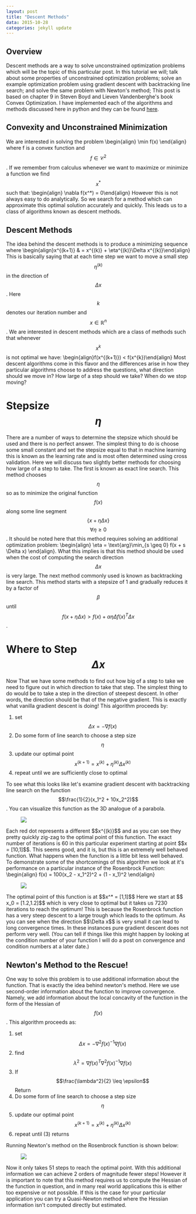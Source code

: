 ```yaml
---
layout: post
title: "Descent Methods"
data: 2015-10-28
categories: jekyll update
---
```


<head>
  <script type="text/javascript"
          src="http://cdn.mathjax.org/mathjax/latest/MathJax.js?config=TeX-AMS-MML_HTMLorMML">
  </script>
</head>

## **Overview**
  Descent methods are a way to solve unconstrained optimization problems which will be the topic
  of this particular post.  In this tutorial we will; talk about some properties of unconstrained 
  optimization problems; solve an example optimization problem using gradient descent with 
  backtracking line search; and solve the same problem with Newton's method;  This
  post is based on chapter 9 in Steven Boyd and Lieven Vandenberghe's book Convex Optimization.
  I have implemented each of the algorithms and methods discussed here in python and they can 
  be found <a target = "_blank" href = "https://github.com/nbertagnolli/BlogPosts/blob/master/Python/GradientDescent.py">here</a>.

  
## **Convexity and Unconstrained Minimization**
  We are interested in solving the problem \begin{align} \min f(x) \end{align}  where f
  is a convex function and $$f\in \mathcal{C}^2$$.  If we remember from calculus whenever we 
  want to maximize or minimize a function we find $$x^*$$  such that: \begin{align} \nabla f(x^*) = 0\end{align}
  However this is not always easy to do analytically.  So we search for a method which can 
  approximate this optimal solution accurately and quickly.  This leads us to a class of algorithms
  known as descent methods.

## **Descent Methods**
  The idea behind the descent methods is to produce a minimizing sequence where
  \begin{align}x^{(k+1)} & = x^{(k)} + \eta^{(k)}\Delta x^{(k)}\end{align} 
  This is basically saying that at each time step we want to move a small step $$\eta^{(k)}$$
   in the direction of $$\Delta x$$.  Here $$k$$ denotes our iteration number and $$x\in \mathbb{R}^n$$.
  We are interested in descent methods which are a class of methods such that whenever $$x^k$$ 
  is not optimal we have:
  \begin{align}f(x^{(k+1)}) < f(x^{k})\end{align}
  Most descent algorithms come in this flavor and the differences arise in how they particular 
  algorithms choose to address the questions, what direction should we move in?  How large 
  of a step should we take?  When do we stop moving?
  
# **Stepsize $$\eta$$**
There are a number of ways to determine the stepsize which should be used and there is no perfect
answer.  The simplest thing to do is choose some small constant and set the stepsize equal to that
in machine learning this is known as the learning rate and is most often determined using cross validation.
Here we will discuss two slightly better methods for choosing how large of a step to take.  The
first is known as exact line search.  This method chooses $$\eta$$ so as to minimize the original function
$$f(x)$$ along some line segment $$\{x+\eta\Delta x\}$$ $$\forall \eta \geq 0 $$.  It should be noted
here that this method requires solving an additional optimization problem: \begin{align} \eta = \text{arg}\min_{s \geq 0}
f(x + s \Delta x) \end{align}.  What this implies is that this method should be used when the cost of computing
the search direction $$\Delta x$$ is very large.  The next method commonly used is known as
backtracking line search.  This method starts with a stepsize of 1 and gradually reduces it by a factor of
$$\beta$$ until $$f(x + \eta \Delta x) > f(x) + \alpha \eta \Delta f(x)^T\Delta x $$.

# **Where to Step $$\Delta x$$**
Now That we have some methods to find out how big of a step to take we need to figure out in
which direction to take that step.  The simplest thing to do would be to take a step in the 
direction of steepest descent.  In other words, the direction should be that of the negative 
gradient.  This is exactly what vanilla gradient descent is doing!  This algorithm proceeds
by:

1.	set $$\Delta x = -\nabla f(x)$$
2.	Do some form of line search to choose a step size $$\eta$$
3. update our optimal point $$x^{(k+1)} = x^{(k)} + \eta^{(k)}\Delta x^{(k)}$$
4.	repeat until we are sufficiently close to optimal

To see what this looks like let's examine gradient descent with backtracking line search on
the function $$\frac{1}{2}(x_1^2 + 10x_2^2)$$.  You can visualize this function as the 3D
analogue of a parabola.

<figure class="half">
	<img src="/assets/descent_methods/GDWBLS.png">
</figure>
Each red dot represents a different $$x^{(k)}$$ and as you can see they pretty quickly
zig-zag to the optimal point of this function.  The exact number of iterations is 60 in this
particular experiment starting at point $$x = [10,1]$$.  This seems good, and it is, but this
is an extremely well behaved function.  What happens when the function is a little bit less well
behaved.  To demonstrate some of the shortcomings of this algorithm we look at it's performance on 
a particular instance of the Rosenbrock Function:
\begin{align} f(x) = 100(x_2 - x_1^2)^2 + (1 - x_1)^2 \end{align}

<figure class="half">
	<img src="/assets/descent_methods/RGD.png">
</figure>
The optimal point of this function is at $$x^* = [1,1]$$ Here we start at $$
x_0 = [1.2,1.2]$$ which is very close to optimal but it takes us 7230 iterations to reach the
optimum!  This is because the Rosenbrock function has a very steep descent to a large trough
which leads to the optimum.  As you can see when the direction $$\Delta x$$ is very small 
it can lead to long convergence times.  In these instances pure gradient descent does not perform very well.
(You can tell if things like this might happen by looking at the condition number of your function
I will do a post on convergence and condition numbers at a later date.)

## **Newton's Method to the Rescue!**
One way to solve this problem is to use additional information about the function.  That is exactly
the idea behind newton's method.  Here we use second-order information about the function to improve
convergence.  Namely, we add information about the local concavity of the function in the form
of the Hessian of $$f(x)$$.  This algorithm proceeds as:

1.	set $$\Delta x = -\nabla^2 f(x)^{-1}\nabla f(x)$$
2.	find $$\lambda^2 = \nabla f(x)^T\nabla^2 f(x)^{-1}\nabla f(x)$$
3.	If $$\frac{\lambda^2}{2} \leq \epsilon$$ Return
4.	Do some form of line search to choose a step size $$\eta$$
5.  update our optimal point $$x^{(k+1)} = x^{(k)} + \eta^{(k)}\Delta x^{(k)}$$
6.	repeat until (3) returns

Running Newton's method on the Rosenbrock function is shown below:
<figure class="half">
	<img src="/assets/descent_methods/RNM.png">
</figure>

Now it only takes 51 steps to reach the optimal point.  With this additional information 
we can achieve 2 orders of magnitude fewer steps!  However it is important to note that this
method requires us to compute the Hessian of the function in question, and in many real world
applications this is either too expensive or not possible.  If this is the case for your particular 
application you can try a Quasi-Newton method where the Hessian information isn't computed directly
but estimated.








